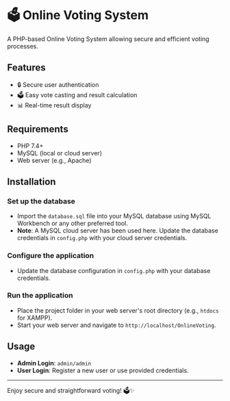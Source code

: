 # 🗳️ Online Voting System

A PHP-based Online Voting System allowing secure and efficient voting processes.

## Features
- 🔒 Secure user authentication
- 🗳️ Easy vote casting and result calculation
- 📊 Real-time result display

## Requirements
- PHP 7.4+
- MySQL (local or cloud server)
- Web server (e.g., Apache)

## Installation

### Set up the database
- Import the `database.sql` file into your MySQL database using MySQL Workbench or any other preferred tool.
- **Note**: A MySQL cloud server has been used here. Update the database credentials in `config.php` with your cloud server credentials.

### Configure the application
- Update the database configuration in `config.php` with your database credentials.

### Run the application
- Place the project folder in your web server's root directory (e.g., `htdocs` for XAMPP).
- Start your web server and navigate to `http://localhost/OnlineVoting`.

## Usage

- **Admin Login**: `admin/admin`
- **User Login**: Register a new user or use provided credentials.

---

Enjoy secure and straightforward voting! 🗳️✨

